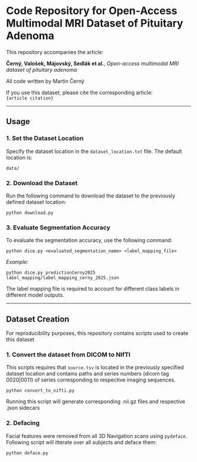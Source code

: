 # Code Repository for Open-Access Multimodal MRI Dataset of Pituitary Adenoma  

This repository accompanies the article:  

**Černý, Valošek, Májovský, Sedlák et al.**, *Open-access multimodal MRI dataset of pituitary adenoma*  

All code written by Martin Černý

If you use this dataset, please cite the corresponding article:  
`{article citation}`  

---

## Usage  

### 1. Set the Dataset Location  
Specify the dataset location in the `dataset_location.txt` file. The default location is:

```data/```

### 2. Download the Dataset  
Run the following command to download the dataset to the previously defined dataset location:

```python download.py```

### 3. Evaluate Segmentation Accuracy
To evaluate the segmentation accuracy, use the following command:

```python dice.py <evaluated_segmentation_name> <label_mapping_file>```

*Example:*

```python dice.py predictionCerny2025 label_mapping/label_mapping_cerny_2025.json```

The label mapping file is required to account for different class labels in different model outputs.

---

## Dataset Creation

For reproducibility purposes, this repository contains scripts used to create this dataset

### 1. Convert the dataset from DICOM to NIfTI
This scripts requires that `source.tsv` is located in the previously specified dataset location and contains paths and series numbers (dicom tag 0020|0011) of series corresponding to respective imaging sequences.

```python convert_to_nifti.py```

Running this script will generate corresponding .nii.gz files and respective .json sidecars

### 2. Defacing
Facial features were removed from all 3D Navigation scans using `pydeface`. Following script will itterate over all subjects and deface them:

```python deface.py```